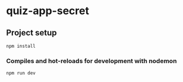 # quiz-app-secret

## Project setup
```
npm install
```

### Compiles and hot-reloads for development with nodemon
```
npm run dev
```




